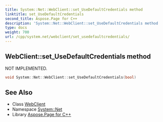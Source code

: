 ```yaml
---
title: System::Net::WebClient::set_UseDefaultCredentials method
linktitle: set_UseDefaultCredentials
second_title: Aspose.Page for C++
description: 'System::Net::WebClient::set_UseDefaultCredentials method. NOT IMPLEMENTED in C++.'
type: docs
weight: 700
url: /cpp/system.net/webclient/set_usedefaultcredentials/
---
```

## WebClient::set_UseDefaultCredentials method


NOT IMPLEMENTED.

```cpp
void System::Net::WebClient::set_UseDefaultCredentials(bool)
```

## See Also

* Class [WebClient](../)
* Namespace [System::Net](../../)
* Library [Aspose.Page for C++](../../../)
